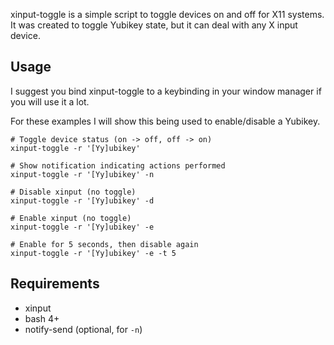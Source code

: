xinput-toggle is a simple script to toggle devices on and off for X11 systems.
It was created to toggle Yubikey state, but it can deal with any X input
device.

## Usage

I suggest you bind xinput-toggle to a keybinding in your window manager if you
will use it a lot.

For these examples I will show this being used to enable/disable a Yubikey.

```
# Toggle device status (on -> off, off -> on)
xinput-toggle -r '[Yy]ubikey'

# Show notification indicating actions performed
xinput-toggle -r '[Yy]ubikey' -n

# Disable xinput (no toggle)
xinput-toggle -r '[Yy]ubikey' -d

# Enable xinput (no toggle)
xinput-toggle -r '[Yy]ubikey' -e

# Enable for 5 seconds, then disable again
xinput-toggle -r '[Yy]ubikey' -e -t 5
```

## Requirements

- xinput
- bash 4+
- notify-send (optional, for `-n`)
